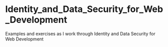 # Identity_and_Data_Security_for_Web_Development
Examples and exercises as I work through Identity and Data Security for Web Development
